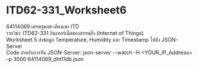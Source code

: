 # ITD62-331_Worksheet6

64114069 เศรษฐพงษ์ เคียนเขา ITD<br>
รายวิชา: ITD62-331	อินเทอร์เน็ตของสรรพสิ่ง (Internet of Things)<br>
Worksheet 5 ส่งข้อมูล Temperature, Humidity และ Timestamp ไปยัง JSON-Server<br>
Code สำหรับการรัน JSON-Server: json-server --watch -H <YOUR_IP_Address> -p 3000 64114069_dht11db.json <br>
